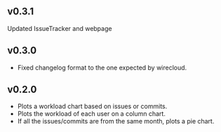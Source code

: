 ## v0.3.1

Updated IssueTracker and webpage

## v0.3.0

- Fixed changelog format to the one expected by wirecloud.

## v0.2.0

- Plots a workload chart based on issues or commits.
- Plots the workload of each user on a column chart.
- If all the issues/commits are from the same month, plots a pie chart.
